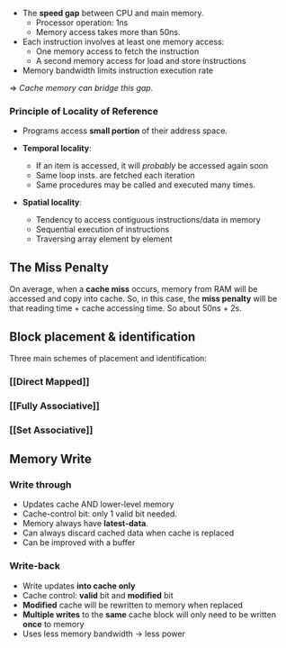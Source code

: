 
- The **speed gap** between CPU and main memory. 
	- Processor operation: 1ns
	- Memory access takes more than 50ns.
- Each instruction involves at least one memory access: 
	- One memory access to fetch the instruction
	- A second memory access for load and store instructions
- Memory bandwidth limits instruction execution rate

$\Rightarrow$ *Cache memory can bridge this gap.*

### Principle of Locality of Reference
- Programs access **small portion** of their address space.

- **Temporal locality**: 
	- If an item is accessed, it will *probably* be accessed again soon
	- Same loop insts. are fetched each iteration
	- Same procedures may be called and executed many times. 

- **Spatial locality**:
	- Tendency to access contiguous instructions/data in memory
	- Sequential execution of instructions
	- Traversing array element by element

## The Miss Penalty
On average, when a **cache miss** occurs, memory from RAM will be accessed and copy into cache. So, in this case, the **miss penalty** will be that reading time + cache accessing time. So about 50ns + 2s.

## Block placement & identification
Three main schemes of placement and identification:
### [[Direct Mapped]]

### [[Fully Associative]]

### [[Set Associative]]

## Memory Write
### Write through
- Updates cache AND lower-level memory
- Cache-control bit: only 1 valid bit needed. 
- Memory always have **latest-data**.
- Can always discard cached data when cache is replaced
- Can be improved with a buffer
### Write-back
- Write updates **into cache only**
- Cache control: **valid** bit and **modified** bit
- **Modified** cache will be rewritten to memory when replaced
- **Multiple writes** to the **same** cache block will only need to be written **once** to memory
- Uses less memory bandwidth $\rightarrow$ less power